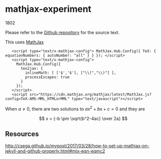 # mathjax-experiment

1802

Please refer to the [Github repository](https://github.com/tonghuikang/mathjax-experiment) for the source text.

This uses [MathJax](https://github.com/mathjax/MathJax)

       <script type="text/x-mathjax-config"> MathJax.Hub.Config({ TeX: { equationNumbers: { autoNumber: "all" } } }); </script>
       <script type="text/x-mathjax-config">
         MathJax.Hub.Config({
           tex2jax: {
             inlineMath: [ ['$','$'], ["\\(","\\)"] ],
             processEscapes: true
           }
         });
       </script>
       <script src="https://cdn.mathjax.org/mathjax/latest/MathJax.js?config=TeX-AMS-MML_HTMLorMML" type="text/javascript"></script>

When $a \neq 0$, there are two solutions to $ax^2 + bx + c = 0$ and they are

$$
x = {-b \pm \sqrt{b^2-4ac} \over 2a}
$$



## Resources

http://csega.github.io/mypost/2017/03/28/how-to-set-up-mathjax-on-jekyll-and-github-properly.html#mjx-eqn-eqmc2

